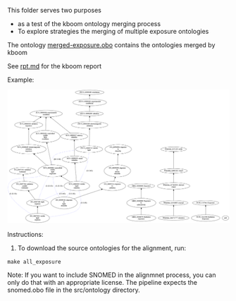 This folder serves two purposes

 * as a test of the kboom ontology merging process
 * To explore strategies the merging of multiple exposure ontologies

The ontology [merged-exposure.obo](merged-exposure.obo) contains the ontologies merged by kboom

See [rpt.md](rpt.md) for the kboom report

Example:

![img](target/img-EO_0007154.png)

Instructions:

1. To download the source ontologies for the alignment, run:

```
make all_exposure
```

Note: If you want to include SNOMED in the alignmnet process, you can only do that with an appropriate license. The pipeline expects the snomed.obo file in the src/ontology directory.